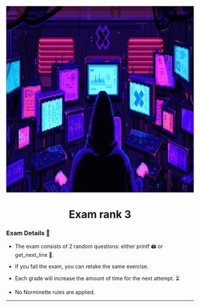 
<img src="../../Wallpaper/pixels-neon.gif" alt="pixels neon" width="1000" height="500">


<div align="center">
  <h1>Exam rank 3</h1>
</div>



### Exam Details 🧐

- The exam consists of 2 random questions: either printf 🖨️ or get_next_line 📝.

- If you fail the exam, you can retake the same exercise.

- Each grade will increase the amount of time for the next attempt. ⏳

- No Norminette rules are applied.






---
